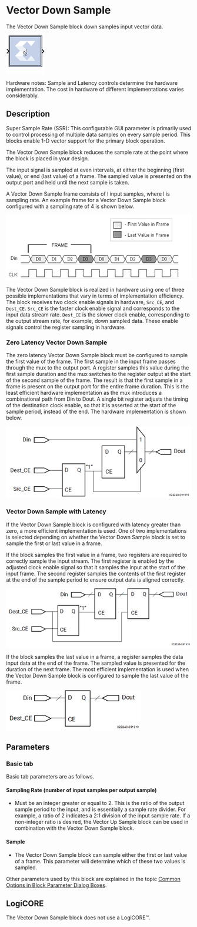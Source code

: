 # Vector Down Sample

The Vector Down Sample block down samples input vector data.

![](./Images/block.png)

Hardware notes: Sample and Latency controls determine the hardware
implementation. The cost in hardware of different implementations varies
considerably.

## Description

Super Sample Rate (SSR): This configurable GUI parameter is primarily
used to control processing of multiple data samples on every sample
period. This blocks enable 1-D vector support for the primary block
operation.

The Vector Down Sample block reduces the sample rate at the point where
the block is placed in your design.



The input signal is sampled at even intervals, at either the beginning
(first value), or end (last value) of a frame. The sampled value is
presented on the output port and held until the next sample is taken.

A Vector Down Sample frame consists of l input samples, where l is
sampling rate. An example frame for a Vector Down Sample block
configured with a sampling rate of 4 is shown below.

![](./Images/xtq1538085466148.png)  

The Vector Down Sample block is realized in hardware using one of three
possible implementations that vary in terms of implementation
efficiency. The block receives two clock enable signals in hardware,
`Src_CE`, and `Dest_CE`. `Src_CE` is the faster clock enable signal and
corresponds to the input data stream rate. `Dest_CE` is the slower clock
enable, corresponding to the output stream rate, for example, down
sampled data. These enable signals control the register sampling in
hardware.

### Zero Latency Vector Down Sample

The zero latency Vector Down Sample block must be configured to sample
the first value of the frame. The first sample in the input frame passes
through the mux to the output port. A register samples this value during
the first sample duration and the mux switches to the register output at
the start of the second sample of the frame. The result is that the
first sample in a frame is present on the output port for the entire
frame duration. This is the least efficient hardware implementation as
the mux introduces a combinational path from Din to Dout. A single bit
register adjusts the timing of the destination clock enable, so that it
is asserted at the start of the sample period, instead of the end. The
hardware implementation is shown below.


![](./Images/uat1538085467153.png)  

### Vector Down Sample with Latency

If the Vector Down Sample block is configured with latency greater than
zero, a more efficient implementation is used. One of two
implementations is selected depending on whether the Vector Down Sample
block is set to sample the first or last value in a frame.

If the block samples the first value in a frame, two registers are
required to correctly sample the input stream. The first register is
enabled by the adjusted clock enable signal so that it samples the input
at the start of the input frame. The second register samples the
contents of the first register at the end of the sample period to ensure
output data is aligned correctly.

![](./Images/pls1538085468180.png)  

If the block samples the last value in a frame, a register samples the
data input data at the end of the frame. The sampled value is presented
for the duration of the next frame. The most efficient implementation is
used when the Vector Down Sample block is configured to sample the last
value of the frame.

![](./Images/ley1538085469133.png)  

## Parameters

### Basic tab  
Basic tab parameters are as follows.

#### Sampling Rate (number of input samples per output sample)  
* Must be an integer greater or equal to 2. This is the ratio of the
output sample period to the input, and is essentially a sample rate
divider. For example, a ratio of 2 indicates a 2:1 division of the input
sample rate. If a non-integer ratio is desired, the Vector Up Sample
block can be used in combination with the Vector Down Sample block.

#### Sample  
* The Vector Down Sample block can sample either the first or last value
of a frame. This parameter will determine which of these two values is
sampled.

Other parameters used by this block are explained in the topic [Common
Options in Block Parameter Dialog
Boxes](common-options-in-block-parameter-dialog-boxes-aa1032308.html).

## LogiCORE

The Vector Down Sample block does not use a LogiCORE™.
